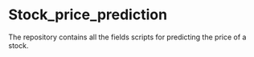 # Stock_price_prediction

The repository contains all the fields scripts for predicting the price of a stock.
